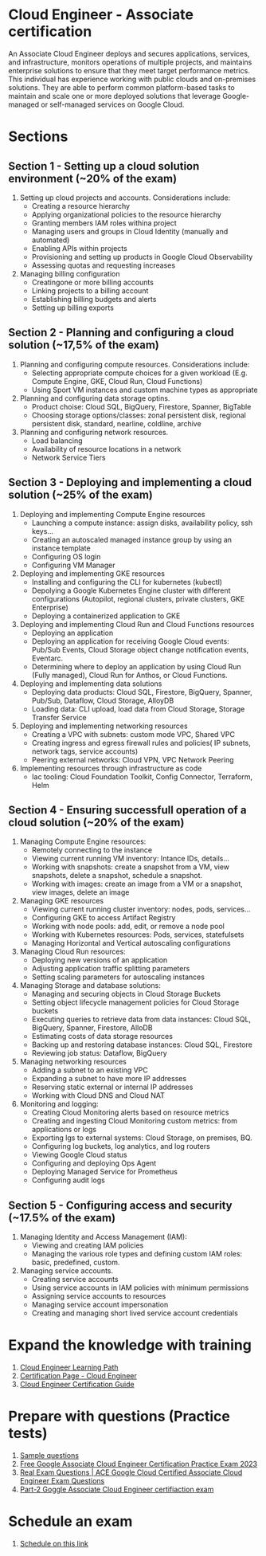 # Cloud Engineer - Associate certification
An Associate Cloud Engineer deploys and secures applications, services, and infrastructure, monitors operations of multiple projects, and maintains enterprise solutions to ensure that they meet target performance metrics. This individual has experience working with public clouds and on-premises solutions. They are able to perform common platform-based tasks to maintain and scale one or more deployed solutions that leverage Google-managed or self-managed services on Google Cloud.

# Sections
## Section 1 - Setting up a cloud solution environment (~20% of the exam)
1. Setting up cloud projects and accounts. Considerations include:
    - Creating a resource hierarchy
    - Applying organizational policies to the resource hierarchy
    - Granting members IAM roles withina project
    - Managing users and groups in Cloud Identity (manually and automated)
    - Enabling APIs within projects
    - Provisioning and setting up products in Google Cloud Observability
    - Assessing quotas and requesting increases
1. Managing billing configuration
    - Creatingone or more billing accounts
    - Linking projects to a billing account
    - Establishing billing budgets and alerts
    - Setting up billing exports

## Section 2 - Planning and configuring a cloud solution (~17,5% of the exam) 
1. Planning and configuring compute resources. Considerations include:
    - Selecting appropriate compute choices for a given workload (E.g. Compute Engine, GKE, Cloud Run, Cloud Functions)
    - Using Sport VM instances and custom machine types as appropriate
1. Planning and configuring data storage optins.
    - Product choise: Cloud SQL, BigQuery, Firestore, Spanner, BigTable
    - Choosing storage options/classes: zonal persistent disk, regional persistent disk, standard, nearline, coldline, archive
1. Planning and configuring network resources.
    - Load balancing
    - Availability of resource locations in a network
    - Network Service Tiers

## Section 3 - Deploying and implementing a cloud solution (~25% of the exam) 
1. Deploying and implementing Compute Engine resources
    - Launching a compute instance: assign disks, availability policy, ssh keys...
    - Creating an autoscaled managed instance group by using an instance template
    - Configuring OS login
    - Configuring VM Manager
1. Deploying and implementing GKE resources
    - Installing and configuring the CLI for kubernetes (kubectl)
    - Depolying a Google Kubernetes Engine cluster with different configurations (Autopilot, regional clusters, private clusters, GKE Enterprise)
    - Deploying a containerized application to GKE
1. Deploying and implementing Cloud Run and Cloud Functions resources
    - Deploying an application
    - Deploying an application for receiving Google Cloud events: Pub/Sub Events, Cloud Storage object change notification events, Eventarc.
    - Determining where to deploy an application by using Cloud Run (Fully managed), Cloud Run for Anthos, or Cloud Functions.
1. Deploying and implementing data solutions
    - Deploying data products: Cloud SQL, Firestore, BigQuery, Spanner, Pub/Sub, Dataflow, Cloud Storage, AlloyDB
    - Loading data: CLI upload, load data from Cloud Storage, Storage Transfer Service
1. Deploying and implementing networking resources
    - Creating a VPC with subnets: custom mode VPC, Shared VPC
    - Creating ingress and egress firewall rules and policies( IP subnets, network tags, service accounts)
    - Peering external networks: Cloud VPN, VPC Network Peering
1. Implementing resources through infrastructure as code
    - Iac tooling: Cloud Foundation Toolkit, Config Connector, Terraform, Helm
## Section 4 - Ensuring successfull operation of a cloud solution (~20% of the exam)
1. Managing Compute Engine resources:
    - Remotely connecting to the instance
    - Viewing current running VM inventory: Intance IDs, details...
    - Working with snapshots: create a snapshot from a VM, view snapshots, delete a snapshot, schedule a snapshot.
    - Working with images: create an image from a VM or a snapshot, view images, delete an image
1. Managing GKE resources
    - Viewing current running cluster inventory: nodes, pods, services...
    - Configuring GKE to access Artifact Registry
    - Working with node pools: add, edit, or remove a node pool
    - Working with Kubernetes resources: Pods, services, statefulsets
    - Managing Horizontal and Vertical autoscaling configurations
1. Managing Cloud Run resources:
    - Deploying new versions of an application
    - Adjusting application traffic splitting parameters
    - Setting scaling parameters for autoscaling instances
1. Managing Storage and database solutions:
    - Managing and securing objects in Cloud Storage Buckets
    - Setting object lifecycle management policies for Cloud Storage buckets
    - Executing queries to retrieve data from data instances: Cloud SQL, BigQuery, Spanner, Firestore, AlloDB
    - Estimating costs of data storage resources
    - Backing up and restoring database instances: Cloud SQL, Firestore
    - Reviewing job status: Dataflow, BigQuery
1. Managing networking resources
    - Adding a subnet to an existing VPC
    - Expanding a subnet to have more IP addresses
    - Reserving static external or internal IP addresses
    - Working with Cloud DNS and Cloud NAT
1. Monitoring and logging:
    - Creating Cloud Monitoring alerts based on resource metrics
    - Creating and ingesting Cloud Monitoring custom metrics: from applications or logs
    - Exporting lgs to external systems: Cloud Storage, on premises, BQ.
    - Configuring log buckets, log analytics, and log routers
    - Viewing Google Cloud status
    - Configuring and deploying Ops Agent
    - Deploying Managed Service for Prometheus
    - Configuring audit logs
## Section 5 - Configuring access and security (~17.5% of the exam)
1. Managing Identity and Access Management (IAM):
    - Viewing and creating IAM policies
    - Managing the various role types and defining custom IAM roles: basic, predefined, custom.
1. Managing service accounts.
    - Creating service accounts
    - Using service accounts in IAM policies with minimum permissions
    - Assigning service accounts to resources
    - Managing service account impersonation
    - Creating and managing short lived service account credentials

# Expand the knowledge with training
1. [Cloud Engineer Learning Path](https://www.cloudskillsboost.google/paths/11)
1. [Certification Page - Cloud Engineer](https://cloud.google.com/learn/certification/cloud-engineer)
1. [Cloud Engineer Certification Guide](https://cloud.google.com/learn/certification/guides/cloud-engineer)



# Prepare with questions (Practice tests)
1. [Sample questions](https://docs.google.com/forms/d/e/1FAIpQLSfexWKtXT2OSFJ-obA4iT3GmzgiOCGvjrT9OfxilWC1yPtmfQ/viewform)
1. [Free Google Associate Cloud Engineer Certification Practice Exam 2023](https://www.youtube.com/watch?v=9CEJ1YYgsJk)
1. [Real Exam Questions | ACE Google Cloud Certified Associate Cloud Engineer Exam Questions](https://www.youtube.com/watch?v=5kJ9Vb-7ZH0)
1. [Part-2 Goggle Associate Cloud Engineer certifiaction exam](https://www.youtube.com/watch?v=EX9N091sxbg)

# Schedule an exam
1. [Schedule on this link](https://cp.certmetrics.com/google/en/home/dashboard)